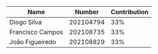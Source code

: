 | Name | Number | Contribution |
| --- | --- | --- |
| Diogo Silva | 202104794 | 33% |
| Francisco Campos | 202108735 | 33% |
| João Figueiredo | 202108829 | 33% |
